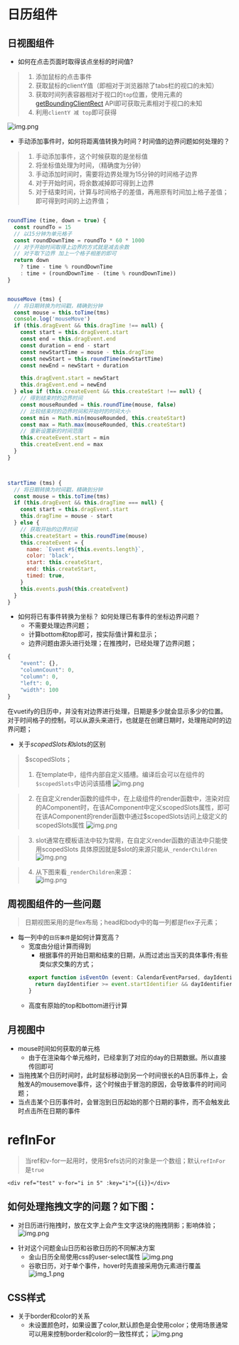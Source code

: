 # 日历组件

## 日视图组件
+ 如何在点击页面时取得该点坐标的时间值?
> 1. 添加鼠标的点击事件
> 2. 获取鼠标的clientY值（即相对于浏览器除了tabs栏的视口的未知）
> 3. 获取时间列表容器相对于视口的`top`位置，使用元素的 [getBoundingClientRect](https://developer.mozilla.org/zh-CN/docs/Web/API/Element/getBoundingClientRect) API即可获取元素相对于视口的未知
> 4. 利用`clientY 减 top`即可获得

![img.png](img/img.png)

+ 手动添加事件时，如何将距离值转换为时间？时间值的边界问题如何处理的？
> 1. 手动添加事件，这个时候获取的是坐标值
> 2. 将坐标值处理为时间，（精确度为分钟）
> 3. 手动添加时间时，需要将边界处理为15分钟的时间格子边界
> 4. 对于开始时间，将余数减掉即可得到上边界
> 5. 对于结束时间，计算与时间格子的差值，再用原有时间加上格子差值；即可得到时间的上边界值；
```javascript

roundTime (time, down = true) {
  const roundTo = 15
  // 以15分钟为单元格子
  const roundDownTime = roundTo * 60 * 1000
  // 对于开始时间取得上边界的方式就是减去余数
  // 对于取下边界 加上一个格子相差的即可
  return down
    ? time - time % roundDownTime
    : time + (roundDownTime - (time % roundDownTime))
}


mouseMove (tms) {
  // 将日期转换为时间戳，精确到分钟
  const mouse = this.toTime(tms)
  console.log('mouseMove')
  if (this.dragEvent && this.dragTime !== null) {
    const start = this.dragEvent.start
    const end = this.dragEvent.end
    const duration = end - start
    const newStartTime = mouse - this.dragTime
    const newStart = this.roundTime(newStartTime)
    const newEnd = newStart + duration

    this.dragEvent.start = newStart
    this.dragEvent.end = newEnd
  } else if (this.createEvent && this.createStart !== null) {
    // 得到结束时的边界时间
    const mouseRounded = this.roundTime(mouse, false)
    // 比较结束时的边界时间和开始时的时间大小
    const min = Math.min(mouseRounded, this.createStart)
    const max = Math.max(mouseRounded, this.createStart)
    // 重新设置新的时间范围
    this.createEvent.start = min
    this.createEvent.end = max
  }
}



startTime (tms) {
  // 将日期转换为时间戳，精确到分钟
  const mouse = this.toTime(tms)
  if (this.dragEvent && this.dragTime === null) {
    const start = this.dragEvent.start
    this.dragTime = mouse - start
  } else {
    // 获取开始的边界时间
    this.createStart = this.roundTime(mouse)
    this.createEvent = {
      name: `Event #${this.events.length}`,
      color: 'black',
      start: this.createStart,
      end: this.createStart,
      timed: true,
    }
    this.events.push(this.createEvent)
  }
}
```


+ 如何将已有事件转换为坐标？ 如何处理已有事件的坐标边界问题？
  + 不需要处理边界问题；
  + 计算bottom和top即可，按实际值计算和显示；
  + 边界问题由源头进行处理；在推拽时，已经处理了边界问题；

```javascript
{
    "event": {},
    "columnCount": 0,
    "column": 0,
    "left": 0,
    "width": 100
}
```

在vuetify的日历中，并没有对边界进行处理，日期是多少就会显示多少的位置。对于时间格子的控制，可以从源头来进行，也就是在创建日期时，处理拖动时的边界问题；


+ 关于$scopedSlots和$slots的区别
> $scopedSlots；  
> 1. 在template中，组件内部自定义插槽。编译后会可以在组件的`$scopedSlots`中访问该插槽
![img.png](img/img2.png)

> 2. 在自定义render函数的组件中，在上级组件的render函数中，渲染对应的AComponent时，在该AComponent中定义scopedSlots属性，即可在该AComponent的render函数中通过$scopedSlots访问上级定义的scopedSlots属性
![img.png](img/img3.png)

> 3. slot通常在模板语法中较为常用，在自定义render函数的语法中只能使用scopedSlots
具体原因就是$slot的来源只能从`_renderChildren`
>![img.png](img/img4.png)

> 4. 从下图来看`_renderChildren`来源：     
![img.png](img/img5.png)


## 周视图组件的一些问题
> 日期视图采用的是flex布局；head和body中的每一列都是flex子元素；


+ 每一列中的`日历事件`是如何计算宽高？
  + 宽度由分组计算而得到
    + 根据事件的开始日期和结束的日期，从而过滤出当天的具体事件;有些类似求交集的方式；
    ```typescript  
    export function isEventOn (event: CalendarEventParsed, dayIdentifier: number): boolean {
      return dayIdentifier >= event.startIdentifier && dayIdentifier <= event.endIdentifier 
    }
    ```
  + 高度有原始的top和bottom进行计算


## 月视图中
+ mouse时间如何获取的单元格
  + 由于在渲染每个单元格时，已经拿到了对应的day的日期数据。所以直接传回即可
+ 当拖拽某个日历时间时，此时鼠标移动到另一个时间很长的A日历事件上，会触发A的mousemove事件，这个时候由于冒泡的原因，会导致事件的时间问题；
+ 当点击某个日历事件时，会冒泡到日历起始的那个日期的事件，而不会触发此时点击所在日期的事件
# refInFor
> 当ref和v-for一起用时，使用$refs访问的对象是一个数组；默认`refInFor`是`true`
```vue
<div ref="test" v-for="i in 5" :key="i">{{i}}</div>
```


## 如何处理拖拽文字的问题？如下图：
+ 对日历进行拖拽时，放在文字上会产生文字这块的拖拽阴影；影响体验；
![img.png](img/img6.png)
- 针对这个问题金山日历和谷歌日历的不同解决方案
  - 金山日历全局使用css的user-select属性
  ![img.png](img/img7.png)
  - 谷歌日历，对于单个事件，hover时先直接采用伪元素进行覆盖
  ![img_1.png](img/img8.png)

## CSS样式

- 关于border和color的关系
  - 未设置颜色时，如果设置了color,默认颜色是会使用color；使用场景通常可以用来控制border和color的一致性样式；
  ![img.png](img/img9.png)
